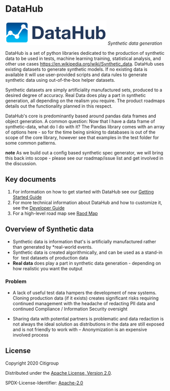 <H1>DataHub</H1> 

![DataHub logo](docs/logo.png) 
_Synthetic data generation_

DataHub is a set of python libraries dedicated to the production of synthetic data to be used in tests, machine learning training, statistical analysis, and other use cases https://en.wikipedia.org/wiki/Synthetic_data. DataHub uses existing datasets to generate synthetic models. If no existing data is available it will use user-provided scripts and data rules to generate synthetic data using out-of-the-box helper datasets.

Synthetic datasets are simply artificiality manufactured sets, produced to a desired degree of accuracy. Real Data does play a part in synthetic generation, all depending on the realism you require. The product roadmaps details out the functionality planned in this respect. 

DataHub's core is predominantly based around pandas data frames and object generation.
A common question: Now that I have a data frame of synthetic-data, what do I do with it? The Pandas library comes with an array of options here - so for the time being sinking to databases is out of the scope of the core library, however see that examples in the test folder for some common patterns. 

**note** As we build out a config based synthetic spec generator, we will bring this back into scope - please see our roadmap/issue list and get involved in the discussion. 
## Key documents

1. For information on how to get started with DataHub see our [Getting Started Guide](docs/GettingStarted.md)
2. For more technical information about DataHub and how to customize it, see the [Developer Guide](docs/DeveloperGuide.md)
3. For a high-level road map see [Raod Map](docs/roadmap.md)

## Overview of Synthetic data

- Synthetic data is information that's is artificially manufactured rather than generated by *real-world events.
- Synthetic data is created algorithmically, and can be used as a stand-in for  test datasets of production data
- **Real data** does play a part in synthetic data generation - depending on how
realistic you want the output

### Problem

- A lack of useful test data hampers the development of new systems.
Cloning production data (if it exists) creates significant risks requiring
continued management with the headache of redacting PII data and continued
Compliance / Information Security oversight

- Sharing data with potential partners is problematic and data redaction
is not always the ideal solution as distributions in the data are still
exposed and is not friendly to work with – Anonymization is an expensive
involved process

## License

Copyright 2020 Citigroup

Distributed under the [Apache License, Version 2.0](http://www.apache.org/licenses/LICENSE-2.0).

SPDX-License-Identifier: [Apache-2.0](https://spdx.org/licenses/Apache-2.0)
